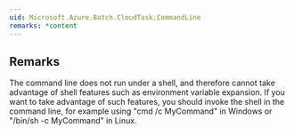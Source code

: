 ```yaml
---  
uid: Microsoft.Azure.Batch.CloudTask.CommandLine  
remarks: *content  
---  
```

  
## Remarks  
 The command line does not run under a shell, and therefore cannot take advantage of shell features such as environment              variable expansion. If you want to take advantage of such features, you should invoke the shell in the command              line, for example using "cmd /c MyCommand" in Windows or "/bin/sh -c MyCommand" in Linux.